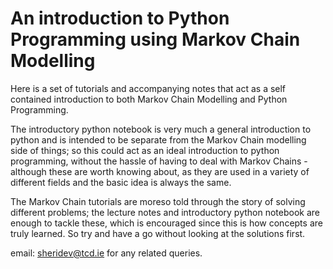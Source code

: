 # An introduction to Python Programming using Markov Chain Modelling 

Here is a set of tutorials and accompanying notes that act as a self contained 
introduction to both Markov Chain Modelling and Python Programming. 

The introductory python notebook is very much a general introduction to python and 
is intended to be separate from the Markov Chain modelling side of things; so this 
could act as an ideal introduction to python programming, without the hassle of having 
to deal with Markov Chains - although these are worth knowing about, as they are used 
in a variety of different fields and the basic idea is always the same. 

The Markov Chain tutorials are moreso told through the story of solving different problems; the 
lecture notes and introductory python notebook are enough to tackle these, which is 
encouraged since this is how concepts are truly learned. So try and have a go without looking 
at the solutions first. 

email: sheridev@tcd.ie for any related queries. 
